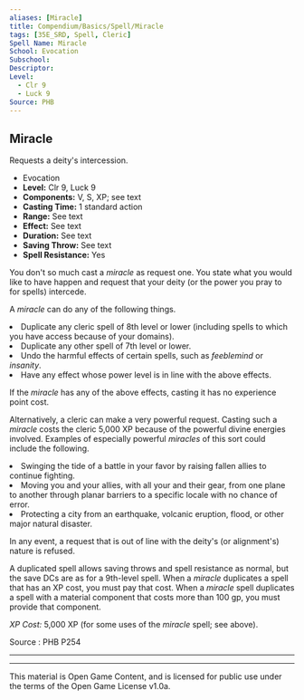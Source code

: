 ```yaml
---
aliases: [Miracle]
title: Compendium/Basics/Spell/Miracle
tags: [35E_SRD, Spell, Cleric]
Spell Name: Miracle
School: Evocation
Subschool: 
Descriptor: 
Level:
  - Clr 9
  - Luck 9
Source: PHB
---
```



## Miracle

Requests a deity's intercession.

*   Evocation
*   **Level:** Clr 9, Luck 9
*   **Components:** V, S, XP; see text
*   **Casting Time:** 1 standard action
*   **Range:** See text
*   **Effect:** See text
*   **Duration:** See text
*   **Saving Throw:** See text
*   **Spell Resistance:** Yes

<p>You don't so much cast a <i>miracle</i> as request one. You state what you would like to have happen and request that your deity (or the power you pray to for spells) intercede.</p><p>A <i>miracle</i> can do any of the following things.</p><list> <li>Duplicate any cleric spell of 8th level or lower (including spells to which you have access because of your domains).</li> <li>Duplicate any other spell of 7th level or lower.</li> <li>Undo the harmful effects of certain spells, such as <i>feeblemind</i> or <i>insanity</i>.</li> <li>Have any effect whose power level is in line with the above effects.</li> </list><p>If the <i>miracle</i> has any of the above effects, casting it has no experience point cost.</p><p>Alternatively, a cleric can make a very powerful request. Casting such a <i>miracle</i> costs the cleric 5,000 XP because of the powerful divine energies involved. Examples of especially powerful <i>miracles</i> of this sort could include the following.</p><list> <li>Swinging the tide of a battle in your favor by raising fallen allies to continue fighting.</li> <li>Moving you and your allies, with all your and their gear, from one plane to another through planar barriers to a specific locale with no chance of error.</li> <li>Protecting a city from an earthquake, volcanic eruption, flood, or other major natural disaster.</li> </list><p>In any event, a request that is out of line with the deity's (or alignment's) nature is refused.</p><p>A duplicated spell allows saving throws and spell resistance as normal, but the save DCs are as for a 9th-level spell. When a <i>miracle</i> duplicates a spell that has an XP cost, you must pay that cost. When a <i>miracle</i> spell duplicates a spell with a material component that costs more than 100 gp, you must provide that component.</p><p><i>XP Cost:</i> 5,000 XP (for some uses of the <i>miracle</i> spell; see above).</p>

Source : PHB P254

---

---

This material is Open Game Content, and is licensed for public use under
the terms of the Open Game License v1.0a.
